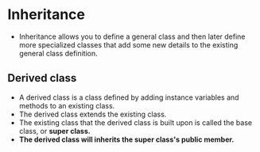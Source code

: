 # Inheritance

* Inheritance allows you to define a general class and then later define more specialized classes that add some new details to the existing general class definition.

## Derived class

* A derived class is a class defined by adding instance variables and methods to an existing class.
* The derived class extends the existing class.
* The existing class that the derived class is built upon is called the base class, or **super class.**
* **The derived class will inherits the super class's public member.**



